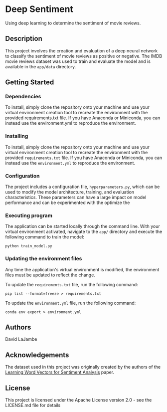 # Deep Sentiment

Using deep learning to determine the sentiment of movie reviews.

## Description

This project involves the creation and evaluation of a deep neural network to classify the sentiment of movie reviews as positive or negative. The IMDB movie reviews dataset was used to train and evaluate the model and is available in the `app/data` directory.

## Getting Started

### Dependencies

To install, simply clone the repository onto your machine and use your virtual environment creation tool to recreate the environment with the provided requirements.txt file. If you have Anaconda or Miniconda, you can instead use the environment.yml to reproduce the environment.

### Installing

To install, simply clone the repository onto your machine and use your virtual environment creation tool to recreate the environment with the provided `requirements.txt` file. If you have Anaconda or Miniconda, you can instead use the `environment.yml` to reproduce the environment.

### Configuration

The project includes a configuration file, `hyperparameters.py`, which can be used to modify the model architecture, training, and evaluation characteristics. These parameters can have a large impact on model performance and can be experimented with the optimize the 

### Executing program

The application can be started locally through the command line. With your virtual environment activated, navigate to the `app/` directory and execute the following command to train the model: 
```
python train_model.py
```

### Updating the environment files

Any time the application's virtual environment is modified, the environment files must be updated to reflect the change.

To update the `requirements.txt` file, run the following command:
```
pip list --format=freeze > requirements.txt
```
To update the `environment.yml` file, run the following command:
```
conda env export > environment.yml
```

## Authors

David LaJambe

## Acknowledgements

The dataset used in this project was originally created by the authors of the [Learning Word Vectors for Sentiment Analysis](https://aclanthology.org/P11-1015/) paper.

## License

This project is licensed under the Apache License version 2.0 - see the LICENSE.md file for details